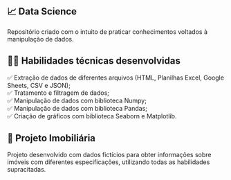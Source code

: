 ## 📈 Data Science

Repositório criado com o intuito de praticar conhecimentos voltados à manipulação de dados.

## 👩‍💻 Habilidades técnicas desenvolvidas
✅ Extração de dados de diferentes arquivos (HTML, Planilhas Excel, Google Sheets, CSV e JSON);\
✅ Tratamento e filtragem de dados;\
✅ Manipulação de dados com biblioteca Numpy;\
✅ Manipulação de dados com biblioteca Pandas;\
✅ Criação de gráficos com biblioteca Seaborn e Matplotlib.

## 🔎 Projeto Imobiliária

Projeto desenvolvido com dados fictícios para obter informações sobre imóveis com diferentes especificações, utilizando todas as habilidades supracitadas.

